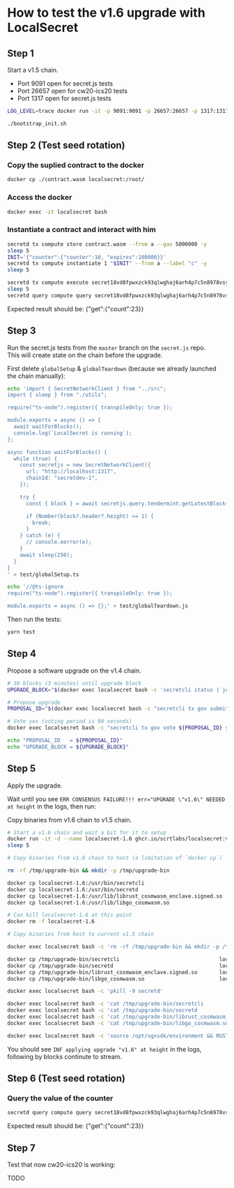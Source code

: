 # How to test the v1.6 upgrade with LocalSecret

## Step 1

Start a v1.5 chain.

- Port 9091 open for secret.js tests
- Port 26657 open for cw20-ics20 tests
- Port 1317 open for secret.js tests

```bash
LOG_LEVEL=trace docker run -it -p 9091:9091 -p 26657:26657 -p 1317:1317 --name localsecret --entrypoint /bin/bash ghcr.io/scrtlabs/localsecret:v1.5.1-patch.3

./bootstrap_init.sh
```

## Step 2 (Test seed rotation)

### Copy the suplied contract to the docker

```bash
docker cp ./contract.wasm localsecret:/root/
```

### Access the docker

```bash
docker exec -it localsecret bash
```

### Instantiate a contract and interact with him

```bash
secretd tx compute store contract.wasm --from a --gas 5000000 -y
sleep 5
INIT='{"counter":{"counter":10, "expires":100000}}'
secretd tx compute instantiate 1 "$INIT" --from a --label "c" -y
sleep 5

secretd tx compute execute secret18vd8fpwxzck93qlwghaj6arh4p7c5n8978vsyg '{"increment":{"addition": 13}}' --from a -y
sleep 5
secretd query compute query secret18vd8fpwxzck93qlwghaj6arh4p7c5n8978vsyg '{"get": {}}'
```

Expected result should be:
{"get":{"count":23}}

## Step 3

Run the secret.js tests from the `master` branch on the `secret.js` repo.  
This will create state on the chain before the upgrade.

First delete `globalSetup` & `globalTeardown` (because we already launched the chain manually):

```bash
echo 'import { SecretNetworkClient } from "../src";
import { sleep } from "./utils";

require("ts-node").register({ transpileOnly: true });

module.exports = async () => {
  await waitForBlocks();
  console.log(`LocalSecret is running`);
};

async function waitForBlocks() {
  while (true) {
    const secretjs = new SecretNetworkClient({
      url: "http://localhost:1317",
      chainId: "secretdev-1",
    });

    try {
      const { block } = await secretjs.query.tendermint.getLatestBlock({});

      if (Number(block?.header?.height) >= 1) {
        break;
      }
    } catch (e) {
      // console.eerror(e);
    }
    await sleep(250);
  }
}
' > test/globalSetup.ts
```

```bash
echo '//@ts-ignore
require("ts-node").register({ transpileOnly: true });

module.exports = async () => {};' > test/globalTeardown.js
```

Then run the tests:

```bash
yarn test
```

## Step 4

Propose a software upgrade on the v1.4 chain.

```bash
# 30 blocks (3 minutes) until upgrade block
UPGRADE_BLOCK="$(docker exec localsecret bash -c 'secretcli status | jq "(.SyncInfo.latest_block_height | tonumber) + 30"')"

# Propose upgrade
PROPOSAL_ID="$(docker exec localsecret bash -c "secretcli tx gov submit-proposal software-upgrade v1.5 --upgrade-height $UPGRADE_BLOCK --title blabla --description yolo --deposit 100000000uscrt --from a -y -b block | jq '.logs[0].events[] | select(.type == \"submit_proposal\") | .attributes[] | select(.key == \"proposal_id\") | .value | tonumber'")"

# Vote yes (voting period is 90 seconds)
docker exec localsecret bash -c "secretcli tx gov vote ${PROPOSAL_ID} yes --from a -y -b block"

echo "PROPOSAL_ID   = ${PROPOSAL_ID}"
echo "UPGRADE_BLOCK = ${UPGRADE_BLOCK}"
```

## Step 5

Apply the upgrade.

Wait until you see `ERR CONSENSUS FAILURE!!! err="UPGRADE \"v1.6\" NEEDED at height` in the logs, then run:

Copy binaries from v1.6 chain to v1.5 chain.

```bash
# Start a v1.6 chain and wait a bit for it to setup
docker run -it -d --name localsecret-1.6 ghcr.io/scrtlabs/localsecret:v1.6.0-beta.3
sleep 5

# Copy binaries from v1.6 chain to host (a limitation of `docker cp`)

rm -rf /tmp/upgrade-bin && mkdir -p /tmp/upgrade-bin

docker cp localsecret-1.6:/usr/bin/secretcli                                /tmp/upgrade-bin
docker cp localsecret-1.6:/usr/bin/secretd                                  /tmp/upgrade-bin
docker cp localsecret-1.6:/usr/lib/librust_cosmwasm_enclave.signed.so       /tmp/upgrade-bin
docker cp localsecret-1.6:/usr/lib/libgo_cosmwasm.so                        /tmp/upgrade-bin

# Can kill localsecret-1.6 at this point
docker rm -f localsecret-1.6

# Copy binaries from host to current v1.5 chain

docker exec localsecret bash -c 'rm -rf /tmp/upgrade-bin && mkdir -p /tmp/upgrade-bin'

docker cp /tmp/upgrade-bin/secretcli                                localsecret:/tmp/upgrade-bin
docker cp /tmp/upgrade-bin/secretd                                  localsecret:/tmp/upgrade-bin
docker cp /tmp/upgrade-bin/librust_cosmwasm_enclave.signed.so       localsecret:/tmp/upgrade-bin
docker cp /tmp/upgrade-bin/libgo_cosmwasm.so                        localsecret:/tmp/upgrade-bin

docker exec localsecret bash -c 'pkill -9 secretd'

docker exec localsecret bash -c 'cat /tmp/upgrade-bin/secretcli                                > /usr/bin/secretcli'
docker exec localsecret bash -c 'cat /tmp/upgrade-bin/secretd                                  > /usr/bin/secretd'
docker exec localsecret bash -c 'cat /tmp/upgrade-bin/librust_cosmwasm_enclave.signed.so       > /usr/lib/librust_cosmwasm_enclave.signed.so'
docker exec localsecret bash -c 'cat /tmp/upgrade-bin/libgo_cosmwasm.so                        > /usr/lib/libgo_cosmwasm.so'

docker exec localsecret bash -c 'source /opt/sgxsdk/environment && RUST_BACKTRACE=1 LOG_LEVEL="trace" secretd start --rpc.laddr tcp://0.0.0.0:26657'

```

You should see `INF applying upgrade "v1.6" at height` in the logs, following by blocks continute to stream.

## Step 6 (Test seed rotation)

### Query the value of the counter

```bash
secretd query compute query secret18vd8fpwxzck93qlwghaj6arh4p7c5n8978vsyg '{"get": {}}'
```

Expected result should be:
{"get":{"count":23}}

## Step 7

Test that now cw20-ics20 is working:

TODO
